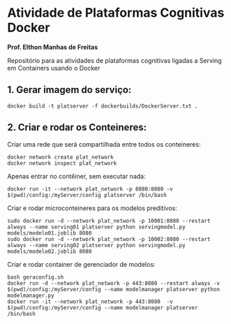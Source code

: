 # Atividade de Plataformas Cognitivas Docker  
__Prof. Elthon Manhas de Freitas__  

Repositório para as atividades de plataformas cognitivas ligadas a Serving em Containers usando o Docker


## 1. Gerar imagem do serviço:


```
docker build -t platserver -f dockerbuilds/DockerServer.txt .
```

## 2. Criar e rodar os Conteineres:

Criar uma rede que será compartilhada entre todos os conteineres:  
```
docker network create plat_network
docker network inspect plat_network
```

Apenas entrar no contêiner, sem executar nada:
```
docker run -it --network plat_network -p 8080:8080 -v $(pwd)/config:/myServer/config platserver /bin/bash
```

Criar e rodar microconteineres para os modelos preditivos:  
```
sudo docker run -d --network plat_network -p 10001:8080 --restart always --name serving01 platserver python servingmodel.py models/modelo01.joblib 8080
sudo docker run -d --network plat_network -p 10002:8080 --restart always --name serving02 platserver python servingmodel.py models/modelo02.joblib 8080
```

Criar e rodar container de gerenciador de modelos:  
```
bash geraconfig.sh
docker run -d --network plat_network -p 443:8080 --restart always -v $(pwd)/config:/myServer/config --name modelmanager platserver python modelmanager.py 
docker run -it --network plat_network -p 443:8080  -v $(pwd)/config:/myServer/config --name modelmanager platserver /bin/bash

```
